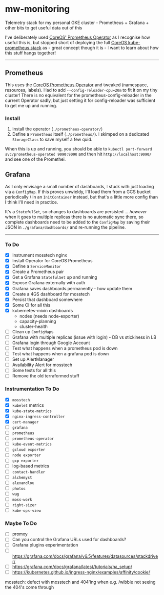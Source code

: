 # mw-monitoring

Telemetry stack for my personal GKE cluster - Prometheus + Grafana + other bits to get useful data out of this

I've deliberately used [CoreOS' Prometheus Operator](https://github.com/coreos/prometheus-operator) as I recognise how useful this is, but stopped short of deploying the full [CoreOS kube-prometheus stack](https://github.com/coreos/kube-prometheus) as - great concept though it is - I want to learn about how this stuff hangs together!

---

## Prometheus

This uses the [CoreOS Prometheus Operator](https://github.com/coreos/prometheus-operator/blob/master/bundle.yaml) and tweaked (namespace, resources, labels). Had to add `--config-reloader-cpu=20m` to fit it on my tiny cluster! There is no equivalent for the prometheus-config-reloader in the current Operator sadly, but just setting it for config-reloader was sufficient to get me up and running.

### Install

1. Install the operator (`./prometheus-operator/`)
2. Define a `Prometheus` itself (`./prometheus/`). I skimped on a dedicated `StorageClass` to save myself a few quid.

When this is up and running, you should be able to `kubectl port-forward svc/prometheus-operated 9090:9090` and then hit `http://localhost:9090/` and see one of the Promethei.

## Grafana

As I only envisage a small number of dashboards, I stuck with just loading via a `ConfigMap`. If this proves unwieldy, I'll load them from a GCS bucket periodically / in an `InitContainer` instead, but that's a little more config than I think I'll need in practice.

It's a `StatefulSet`, so changes to dashboards are persisted ... *however* when it goes to multiple replicas there is no automatic sync there, so complete dashboards need to be added to the `ConfigMap` by saving their JSON in `./grafana/dashboards/` and re-running the pipeline.

---

### To Do

- [x] Instrument mosstech nginx
- [x] Install Operator for CoreOS Prometheus
- [x] Define a `ServiceMonitor`
- [x] Create a Prometheus pair
- [x] Get a Grafana `StatefulSet` up and running
- [x] Expose Grafana externally with auth
- [x] Grafana saves dashboards permanently - how update them
- [x] Create a 4GS dashboard for mosstech
- [x] Persist that dashboard somewhere
- [x] Some CI for all this
- [x] kubernetes-mixin dashboards
  - nodes (needs node-exporter)
  - capacity-planning
  - cluster-health
- [ ] Clean up `ConfigMap`s
- [ ] Grafana with multiple replicas (issue with login) - DB vs stickiness in LB
- [ ] Grafana login through Google Account
- [ ] Test what happens when a prometheus pod is down
- [ ] Test what happens when a grafana pod is down
- [ ] Set up AlertManager
- [ ] Availability Alert for mosstech
- [ ] Some tests for all this
- [ ] Remove the old terraformed stuff

### Instrumentation To Do

- [x] `mosstech`
- [x] `kubelet` metrics
- [x] `kube-state-metrics`
- [x] `nginx-ingress-controller`
- [x] `cert-manager`
- [ ] `grafana`
- [ ] `prometheus`
- [ ] `prometheus-operator`
- [ ] `kube-event-metrics`
- [ ] `gcloud exporter`
- [ ] `node exporter`
- [ ] `gcp exporter`
- [ ] log-based metrics
- [ ] `contact-handler`
- [ ] `alchemyst`
- [ ] `alexandlou`
- [ ] `photos`
- [ ] `wug`
- [ ] `moss-work`
- [ ] `right-sizer`
- [ ] `kube-ops-view`

### Maybe To Do

- [ ] promxy
- [ ] Can you control the Grafana URLs used for dashboards?
- [ ] Grafana plugins experimentation
- [ ] https://grafana.com/docs/grafana/v6.5/features/datasources/stackdriver/
- [ ] https://grafana.com/docs/grafana/latest/tutorials/ha_setup/
- [ ] https://kubernetes.github.io/ingress-nginx/examples/affinity/cookie/

mosstech:
defect with mosstech and 404'ing when e.g. /wibble
not seeing the 404's come through

